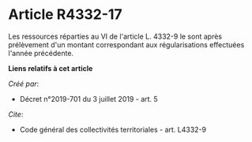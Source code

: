 # Article R4332-17

Les ressources réparties au VI de l'article L. 4332-9 le sont après prélèvement d'un montant correspondant aux
régularisations effectuées l'année précédente.

**Liens relatifs à cet article**

_Créé par_:

  - Décret n°2019-701 du 3 juillet 2019 - art. 5

_Cite_:

  - Code général des collectivités territoriales - art. L4332-9

